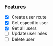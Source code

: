 ### Features

- [x] Create user route
- [x] Get especific user
- [x] Get all users
- [ ] Update user roles
- [ ] Delete user
